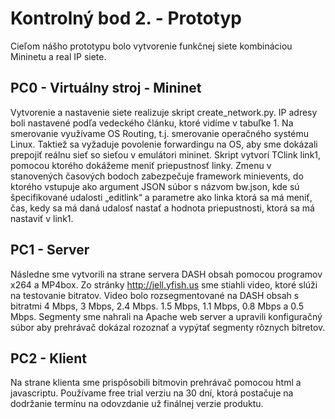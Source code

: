 # Kontrolný bod 2. - Prototyp

Cieľom nášho prototypu bolo vytvorenie funkčnej siete kombináciou Mininetu a real IP siete.

## PC0 - Virtuálny stroj - Mininet

Vytvorenie a nastavenie siete realizuje skript create_network.py. IP adresy boli nastavené podľa vedeckého článku, ktoré vidíme v tabuľke 1. Na smerovanie využívame OS Routing, t.j. smerovanie operačného systému Linux. Taktiež sa vyžaduje povolenie forwardingu na OS, aby sme dokázali prepojiť reálnu sieť so sieťou v emulátori mininet. Skript vytvorí TClink link1, pomocou ktorého dokážeme meniť priepustnosť linky. Zmenu v stanovených časových bodoch zabezpečuje framework minievents, do ktorého vstupuje ako argument JSON súbor s názvom bw.json, kde sú špecifikované udalosti „editlink“ a parametre ako linka ktorá sa má meniť, čas, kedy sa má daná udalosť nastať a hodnota priepustnosti, ktorá sa má nastaviť v link1.

## PC1 - Server

Následne sme vytvorili na strane servera DASH obsah pomocou programov x264 a MP4box. 
Zo stránky http://jell.yfish.us sme stiahli video, ktoré slúži na testovanie bitratov. Video bolo rozsegmentované na DASH obsah s bitratmi 4 Mbps, 3 Mbps, 2.4 Mbps. 1.5 Mbps, 1.1 Mbps, 0.8 Mbps a 0.5 Mbps. Segmenty sme nahrali na Apache web server a upravili konfiguračný súbor aby prehrávač dokázal rozoznať a vypýtať segmenty rôznych bitretov.

## PC2 - Klient

Na strane klienta sme prispôsobili bitmovin prehrávač pomocou html a javascriptu. Používame free trial verziu na 30 dní, ktorá postačuje na dodržanie termínu na odovzdanie už finálnej verzie produktu.